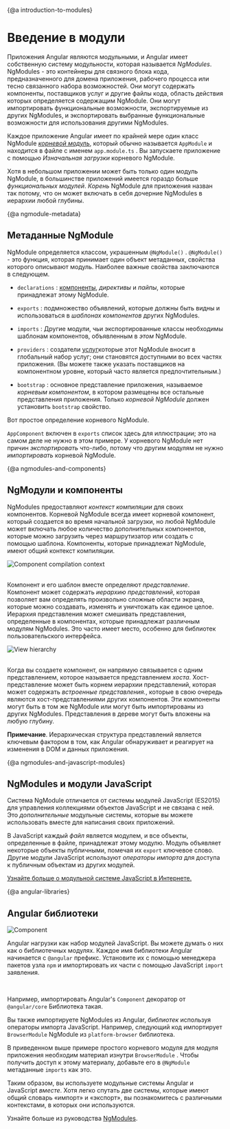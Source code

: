 {@a introduction-to-modules}
# Введение в модули

Приложения Angular являются модульными, и Angular имеет собственную систему модульности, которая называется *NgModules*.
NgModules - это контейнеры для связного блока кода, предназначенного для домена приложения, рабочего процесса или тесно связанного набора возможностей. Они могут содержать компоненты, поставщиков услуг и другие файлы кода, область действия которых определяется содержащим NgModule. Они могут импортировать функциональные возможности, экспортируемые из других NgModules, и экспортировать выбранные функциональные возможности для использования другими NgModules.

Каждое приложение Angular имеет по крайней мере один класс NgModule [*корневой модуль*](guide/bootstrapping), который обычно называется `AppModule` и находится в файле с именем `app.module.ts` . Вы запускаете приложение с помощью *Изначальная загрузки* корневого NgModule.

Хотя в небольшом приложении может быть только один модуль NgModule, в большинстве приложений имеется гораздо больше *функциональных модулей*. *Корень* NgModule для приложения назван так потому, что он может включать в себя дочерние NgModules в иерархии любой глубины.

{@a ngmodule-metadata}
## Метаданные NgModule

NgModule определяется классом, украшенным `@NgModule()` . `@NgModule()` - это функция, которая принимает один объект метаданных, свойства которого описывают модуль. Наиболее важные свойства заключаются в следующем.

* `declarations` : [компоненты](guide/architecture-components), *директивы* и *пайпы*, которые принадлежат этому NgModule.

* `exports` : подмножество объявлений, которые должны быть видны и использоваться в *шаблонах компонентов* других NgModules.

* `imports` : Другие модули, чьи экспортированные классы необходимы шаблонам компонентов, объявленным в *этом* NgModule.

* `providers` : создатели [услуг](guide/architecture-services)которые этот NgModule вносит в глобальный набор услуг; они становятся доступными во всех частях приложения. (Вы можете также указать поставщиков на компонентном уровне, который часто является предпочтительным.)

* `bootstrap` : основное представление приложения, называемое *корневым компонентом*, в котором размещены все остальные представления приложения. Только *корневой NgModule* должен установить `bootstrap` свойство.

Вот простое определение корневого NgModule.

<code-example path="architecture/src/app/mini-app.ts" region="module" header="src/app/app.module.ts"></code-example>

<div class="alert is-helpful">

   `AppComponent` включен в `exports` список здесь для иллюстрации; это на самом деле не нужно в этом примере. У корневого NgModule нет причин *экспортировать* что-либо, потому что другим модулям не нужно *импортировать* корневой NgModule.

</div>

{@a ngmodules-and-components}
## NgМодули и компоненты

NgModules предоставляют *контекст компиляции* для своих компонентов. Корневой NgModule всегда имеет корневой компонент, который создается во время начальной загрузки, но любой NgModule может включать любое количество дополнительных компонентов, которые можно загрузить через маршрутизатор или создать с помощью шаблона. Компоненты, которые принадлежат NgModule, имеют общий контекст компиляции.

<div class="lightbox">
  <img src="generated/images/guide/architecture/compilation-context.png" alt="Component compilation context" class="left">
</div>

<br class="clear">

Компонент и его шаблон вместе определяют *представление*. Компонент может содержать *иерархию представлений*, которая позволяет вам определять произвольно сложные области экрана, которые можно создавать, изменять и уничтожать как единое целое. Иерархия представления может смешивать представления, определенные в компонентах, которые принадлежат различным модулям NgModules. Это часто имеет место, особенно для библиотек пользовательского интерфейса.

<div class="lightbox">
  <img src="generated/images/guide/architecture/view-hierarchy.png" alt="View hierarchy" class="left">
</div>

<br class="clear">

Когда вы создаете компонент, он напрямую связывается с одним представлением, которое называется представлением *хоста*. Хост-представление может быть корнем иерархии представлений, которая может содержать *встроенные представления.*, которые в свою очередь являются хост-представлениями других компонентов. Эти компоненты могут быть в том же NgModule или могут быть импортированы из других NgModules. Представления в дереве могут быть вложены на любую глубину.

<div class="alert is-helpful">

**Примечание**. Иерархическая структура представлений является ключевым фактором в том, как Angular обнаруживает и реагирует на изменения в DOM и данных приложения.

</div>

{@a ngmodules-and-javascript-modules}
## NgModules и модули JavaScript

Система NgModule отличается от системы модулей JavaScript (ES2015) для управления коллекциями объектов JavaScript и не связана с ней. Это *дополнительные* модульные системы, которые вы можете использовать вместе для написания своих приложений.

В JavaScript каждый *файл* является модулем, и все объекты, определенные в файле, принадлежат этому модулю.
Модуль объявляет некоторые объекты публичными, помечая их `export` ключевое слово.
Другие модули JavaScript используют *операторы импорта* для доступа к публичным объектам из других модулей.

<code-example path="architecture/src/app/app.module.ts" region="imports"></code-example>

<code-example path="architecture/src/app/app.module.ts" region="export"></code-example>

<div class="alert is-helpful">
  <a href="http://exploringjs.com/es6/ch_modules.html">Узнайте больше о модульной системе JavaScript в Интернете. </a>
</div>

{@a angular-libraries}
## Angular библиотеки

<img src="generated/images/guide/architecture/library-module.png" alt="Component" class="left">

Angular нагрузки как набор модулей JavaScript. Вы можете думать о них как о библиотечных модулях. Каждое имя библиотеки Angular начинается с `@angular` префикс. Установите их с помощью менеджера пакетов узла `npm` и импортировать их части с помощью JavaScript `import` заявления.

<br class="clear">

Например, импортировать Angular's `Component` декоратор от `@angular/core` Библиотека такая.

<code-example path="architecture/src/app/app.component.ts" region="import"></code-example>

Вы также импортируете NgModules из Angular, *библиотек* используя операторы импорта JavaScript.
Например, следующий код импортирует `BrowserModule` NgModule из `platform-browser` библиотека.

<code-example path="architecture/src/app/mini-app.ts" region="import-browser-module"></code-example>

В приведенном выше примере простого корневого модуля для модуля приложения необходим материал изнутри
 `BrowserModule` . Чтобы получить доступ к этому материалу, добавьте его в `@NgModule` метаданные `imports` как это.

<code-example path="architecture/src/app/mini-app.ts" region="ngmodule-imports"></code-example>

Таким образом, вы используете модульные системы Angular и JavaScript *вместе*. Хотя легко спутать две системы, которые имеют общий словарь «импорт» и «экспорт», вы познакомитесь с различными контекстами, в которых они используются.

<div class="alert is-helpful">

  Узнайте больше из руководства [NgModules](guide/ngmodules).

</div>
